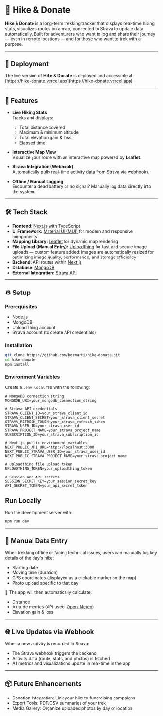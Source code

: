 # 🥾 Hike & Donate

**Hike & Donate** is a long-term trekking tracker that displays real-time hiking stats, visualizes routes on a map, connected to Strava to update data automatically. Built for adventurers who want to log and share their journey — even in remote locations — and for those who want to trek with a purpose.

---
## 🚀 Deployment

The live version of **Hike & Donate** is deployed and accessible at:  
[https://hike-donate.vercel.app](https://hike-donate.vercel.app)

---
## 🌄 Features

- **Live Hiking Stats**  
  Tracks and displays:  
  - Total distance covered  
  - Maximum & minimum altitude  
  - Total elevation gain & loss  
  - Elapsed time

- **Interactive Map View**  
  Visualize your route with an interactive map powered by **Leaflet**.

- **Strava Integration (Webhook)**  
  Automatically pulls real-time activity data from Strava via webhooks.

- **Offline / Manual Logging**  
  Encounter a dead battery or no signal? Manually log data directly into the system.

---

## 🛠️ Tech Stack

- **Frontend:** [Next.js](https://nextjs.org/) with TypeScript  
- **UI Framework:** [Material UI (MUI)](https://mui.com/) for modern and responsive components  
- **Mapping Library:** [Leaflet](https://leafletjs.com/) for dynamic map rendering  
- **File Upload (Manual Entry):** [Uploadthing](https://uploadthing.com/) for fast and secure image uploads — custom feature added: images are automatically resized for optimizing image quality, performance, and storage efficiency  
- **Backend:** API routes within [Next.js](https://nextjs.org/)  
- **Database:** [MongoDB](https://www.mongodb.com/)  
- **External Integration:** [Strava API](https://developers.strava.com/)  

---

## ⚙️ Setup

### Prerequisites

- Node.js  
- MongoDB  
- UploadThing account  
- Strava account (to create API credentials)  

### Installation

```bash
git clone https://github.com/kozmarti/hike-donate.git
cd hike-donate
npm install
```

### Environment Variables

Create a `.env.local` file with the following:

```env
# MongoDB connection string
MONGODB_URI=your_mongodb_connection_string

# Strava API credentials
STRAVA_CLIENT_ID=your_strava_client_id
STRAVA_CLIENT_SECRET=your_strava_client_secret
STRAVA_REFRESH_TOKEN=your_strava_refresh_token
STRAVA_USER_ID=your_strava_user_id
STRAVA_PROJECT_NAME=your_strava_project_name
SUBSCRIPTION_ID=your_strava_subscription_id

# Next.js public environment variables
NEXT_PUBLIC_API_URL=http://localhost:3000
NEXT_PUBLIC_STRAVA_USER_ID=your_strava_user_id
NEXT_PUBLIC_STRAVA_PROJECT_NAME=your_strava_project_name

# Uploadthing file upload token
UPLOADTHING_TOKEN=your_uploadthing_token

# Session and API secrets
SESSION_SECRET_KEY=your_session_secret_key
API_SECRET_TOKEN=your_api_secret_token
```

## Run Locally

Run the development server with:

```bash
npm run dev
```
---
## 🚨 Manual Data Entry

When trekking offline or facing technical issues, users can manually log key details of the day's hike:

- Starting date  
- Moving time (duration)  
- GPS coordinates (displayed as a clickable marker on the map)  
- Photo upload specific to that day  

🧠 The app will then automatically calculate:

- Distance  
- Altitude metrics (API used: [Open-Meteo](https://api.open-meteo.com))  
- Elevation gain & loss  

---

## 🌐 Live Updates via Webhook

When a new activity is recorded in Strava:

- The Strava webhook triggers the backend  
- Activity data (route, stats, and photos) is fetched  
- All metrics and visualizations update in real-time in the app  

---

## 📦 Future Enhancements

- Donation Integration: Link your hike to fundraising campaigns  
- Export Tools: PDF/CSV summaries of your trek  
- Media Gallery: Organize uploaded photos by day or location  